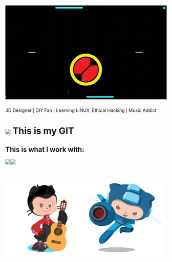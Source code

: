 <h1> <img src="https://github.com/RokkuX/RokkuX/blob/main/BIENVENIDOS%20A%20MI%20GIT.gif?raw=true" width="1000"></h1>

3D Designer | DIY Fan | Learning LINUX, Ethical Hacking | Music Addict

<h1> <img src="https://media.giphy.com/media/SqBjjnQwMicwGRoIHA/giphy.gif" width="40px"> This is my GIT </h1>


## This is what I work with:
<img src="https://www.vectorlogo.zone/logos/arduino/arduino-ar21.svg" width="120px"><img src="https://uspto.report/TM/87049699/mark.png" width="160px">


<h1> <img src="https://raw.githubusercontent.com/RokkuX/RokkuX/main/unnamed_6.png" width="250"><img src="https://github.com/RokkuX/RokkuX/blob/main/megaoctocat.png?raw=true" width="250"></h1>
<h1> </h1>
